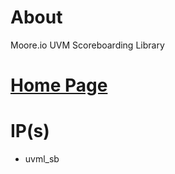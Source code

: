 # About
Moore.io UVM Scoreboarding Library

# [Home Page](https://datum-technology-corporation.github.io/uvml_sb/)

# IP(s)
* uvml_sb
